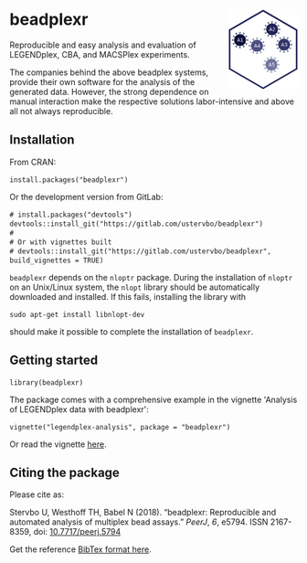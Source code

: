 # beadplexr <img src="man/figures/logo.png" width="120px" align="right" />

<!-- [![pipeline status](https://gitlab.com/ustervbo/beadplexr/badges/master/pipeline.svg)](https://gitlab.com/ustervbo/beadplexr/commits/master) -->
<!-- [![coverage report](https://gitlab.com/ustervbo/beadplexr/badges/master/coverage.svg)](https://gitlab.com/ustervbo/beadplexr/commits/master) -->
<!-- [![CRAN status](https://www.r-pkg.org/badges/version/beadplexr)](https://cran.r-project.org/package=beadplexr) -->
<!-- [![DOI](https://img.shields.io/badge/doi-10.7717%2Fpeerj.5794-blue.svg)](http://doi.org/10.7717/peerj.5794) -->


Reproducible and easy analysis and evaluation of LEGENDplex, CBA, and MACSPlex experiments.

The companies behind the above beadplex systems, provide their own software for the analysis of the generated data. However, the strong dependence on manual interaction make the respective solutions labor-intensive and above all not always reproducible.

## Installation

From CRAN:

```
install.packages("beadplexr")
```

Or the development version from GitLab:

``` 
# install.packages("devtools")
devtools::install_git("https://gitlab.com/ustervbo/beadplexr")
#
# Or with vignettes built
# devtools::install_git("https://gitlab.com/ustervbo/beadplexr", build_vignettes = TRUE)
```

`beadplexr` depends on the `nloptr` package. During the installation of `nloptr` on an Unix/Linux system, the `nlopt` library should be automatically downloaded and installed. If this fails, installing the library with 


```
sudo apt-get install libnlopt-dev
```

should make it possible to complete the installation of `beadplexr`.


## Getting started

```
library(beadplexr)
```

The package comes with a comprehensive example in the vignette 'Analysis of LEGENDplex data with beadplexr':

```
vignette("legendplex-analysis", package = "beadplexr")
```

Or read the vignette [here](https://CRAN.R-project.org/package=beadplexr/vignettes/legendplex-analysis.html).

## Citing the package

Please cite as:

Stervbo U, Westhoff TH, Babel N (2018). “beadplexr: Reproducible and automated analysis of multiplex bead assays.” _PeerJ_, *6*, e5794.
ISSN 2167-8359, doi: [10.7717/peerj.5794](http://doi.org/10.7717/peerj.5794)

Get the reference [BibTex format here](./inst/CITATION).
